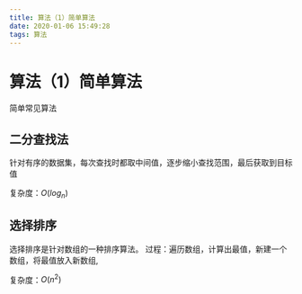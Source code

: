 ```yaml
---
title: 算法（1）简单算法
date: 2020-01-06 15:49:28
tags: 算法
---
```


# 算法（1）简单算法
简单常见算法

## 二分查找法

针对有序的数据集，每次查找时都取中间值，逐步缩小查找范围，最后获取到目标值


复杂度：$O(log_n)$

## 选择排序

选择排序是针对数组的一种排序算法。
过程：遍历数组，计算出最值，新建一个数组，将最值放入新数组,

复杂度：$O(n^2)$

